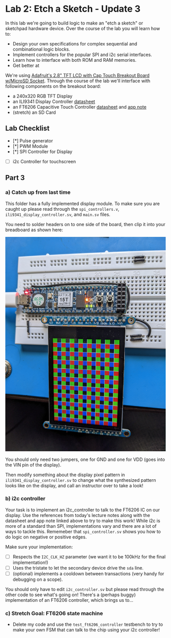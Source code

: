 # Lab 2: Etch a Sketch - Update 3

In this lab we're going to build logic to make an "etch a sketch" or sketchpad hardware device. Over the course of the lab you will learn how to:
* Design your own specifications for complex sequential and combinational logic blocks.
* Implement controllers for the popular SPI and i2c serial interfaces.
* Learn how to interface with both ROM and RAM memories.
* Get better at 

We're using [Adafruit's 2.8" TFT LCD with Cap Touch Breakout Board w/MicroSD Socket](https://www.adafruit.com/product/2090). Through the course of the lab we'll interface with following components on the breakout board:
- a 240x320 RGB TFT Display
- an ILI9341 Display Controller [datasheet](https://cdn-shop.adafruit.com/datasheets/ILI9341.pdf)
- an FT6206 Capacitive Touch Controller [datasheet](https://cdn-shop.adafruit.com/datasheets/FT6x06+Datasheet_V0.1_Preliminary_20120723.pdf) and [app note](https://cdn-shop.adafruit.com/datasheets/FT6x06_AN_public_ver0.1.3.pdf)
- (stretch) an SD Card

## Lab Checklist

- [*] Pulse generator
- [*] PWM Module
- [*] SPI Controller for Display
- [ ] i2c Controller for touchscreen 

## Part 3
### a) Catch up from last time
This folder has a fully implemented display module. To make sure you are caught up please read through the `spi_controllers.v`, `ili9341_display_controller.sv`, and `main.sv` files.

You need to solder headers on to one side of the board, then clip it into your breadboard as shown here:

![breadboard](docs/breadboard-example.jpg)

You should only need two jumpers, one for GND and one for VDD (goes into the VIN pin of the display).

Then modify something about the display pixel pattern in `ili9341_display_controller.sv` to change what the synthesized pattern looks like on the display, and call an instructor over to take a look!

### b) i2c controller

Your task is to implement an i2c_controller to talk to the FT6206 IC on our display. Use the references from today's lecture notes along with the datasheet and app note linked above to try to make this work!
While i2c is more of a standard than SPI, implementations vary and there are a lot of ways to tackle this. Rememeber that `spi_controller.sv` shows you how to do logic on negative or positive edges.

Make sure your implementation:
- [ ] Respects the `I2C_CLK_HZ` parameter (we want it to be 100kHz for the final implementation!)
- [ ] Uses the tristate to let the secondary device drive the `sda` line.
- [ ] (optional) implements a cooldown between transactions (very handy for debugging on a scope).

You should only have to edit `i2c_controller.sv` but please read through the other code to see what's going on! There's a (perhaps buggy) implementation of an FT6206 controller, which brings us to...

### c) Stretch Goal: FT6206 state machine
- Delete my code and use the `test_ft6206_controller` testbench to try to make your own FSM that can talk to the chip using your i2c controller!